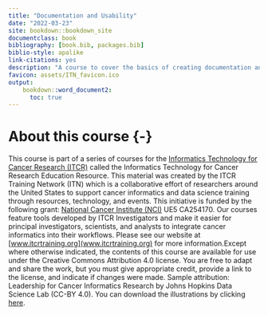 ```yaml
---
title: "Documentation and Usability"
date: "2022-03-23"
site: bookdown::bookdown_site
documentclass: book
bibliography: [book.bib, packages.bib]
biblio-style: apalike
link-citations: yes
description: "A course to cover the basics of creating documentation and tutorials to maximize the usability of ITCR tools."
favicon: assets/ITN_favicon.ico
output:
    bookdown::word_document2:
      toc: true
---
```





# About this course {-}

This course is part of a series of courses for the [Informatics Technology for Cancer Research (ITCR)](https://itcr.cancer.gov/) called the Informatics Technology for Cancer Research Education Resource. This material was created by the ITCR Training Network (ITN)  which is a collaborative effort of researchers around the United States to support cancer informatics and data science training through resources, technology, and events. This initiative is funded by the following grant:  [National Cancer Institute (NCI)](https://www.cancer.gov/)  UE5 CA254170. Our courses feature tools developed by ITCR Investigators and make it easier for principal investigators, scientists, and analysts to integrate cancer informatics into their workflows. Please see our website at [www.itcrtraining.org](www.itcrtraining.org) for more information.Except where otherwise indicated, the contents of this course are available for use under the Creative Commons Attribution 4.0 license. You are free to adapt and share the work, but you must give appropriate credit, provide a link to the license, and indicate if changes were made. Sample attribution: Leadership for Cancer Informatics Research by Johns Hopkins Data Science Lab (CC-BY 4.0). You can download the illustrations by clicking [here](https://docs.google.com/presentation/d/1cd434bkLer_CJ04GzpsZwzeEA9gjc5Ho6QimiHPbyEg/edit?usp=sharing).
